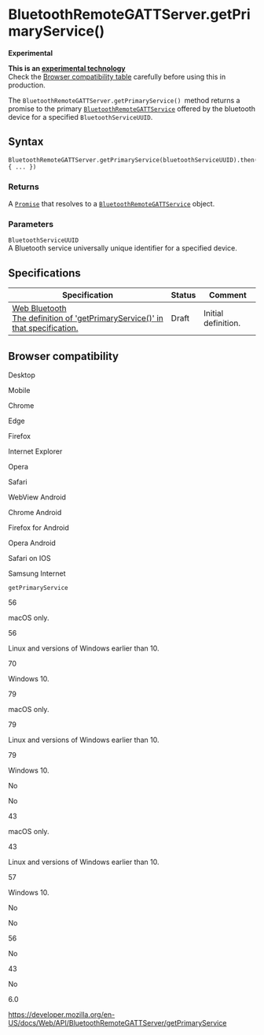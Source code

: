 # BluetoothRemoteGATTServer.getPrimaryService()

**Experimental**

**This is an [experimental technology](https://developer.mozilla.org/en-US/docs/MDN/Guidelines/Conventions_definitions#experimental)**  
Check the [Browser compatibility table](#browser_compatibility) carefully before using this in production.

The `BluetoothRemoteGATTServer.getPrimaryService() `method returns a promise to the primary [`BluetoothRemoteGATTService`](../bluetoothremotegattservice) offered by the bluetooth device for a specified <span class="page-not-created">`BluetoothServiceUUID`</span>.

## Syntax

    BluetoothRemoteGATTServer.getPrimaryService(bluetoothServiceUUID).then(function(bluetoothGATTService) { ... })

### Returns

A [`Promise`](https://developer.mozilla.org/en-US/docs/Web/JavaScript/Reference/Global_Objects/Promise) that resolves to a [`BluetoothRemoteGATTService`](../bluetoothremotegattservice) object.

### Parameters

`BluetoothServiceUUID`  
A Bluetooth service universally unique identifier for a specified device.

## Specifications

<table><thead><tr class="header"><th>Specification</th><th>Status</th><th>Comment</th></tr></thead><tbody><tr class="odd"><td><a href="https://webbluetoothcg.github.io/web-bluetooth/#dom-bluetoothremotegattserver-getprimaryservice">Web Bluetooth<br />
<span class="small">The definition of 'getPrimaryService()' in that specification.</span></a></td><td><span class="spec-draft">Draft</span></td><td>Initial definition.</td></tr></tbody></table>

## Browser compatibility

Desktop

Mobile

Chrome

Edge

Firefox

Internet Explorer

Opera

Safari

WebView Android

Chrome Android

Firefox for Android

Opera Android

Safari on IOS

Samsung Internet

`getPrimaryService`

56

macOS only.

56

Linux and versions of Windows earlier than 10.

70

Windows 10.

79

macOS only.

79

Linux and versions of Windows earlier than 10.

79

Windows 10.

No

No

43

macOS only.

43

Linux and versions of Windows earlier than 10.

57

Windows 10.

No

No

56

No

43

No

6.0

<a href="https://developer.mozilla.org/en-US/docs/Web/API/BluetoothRemoteGATTServer/getPrimaryService" class="_attribution-link">https://developer.mozilla.org/en-US/docs/Web/API/BluetoothRemoteGATTServer/getPrimaryService</a>

